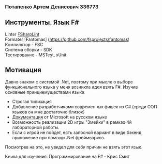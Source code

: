 ### Потапенко Артем Денисович 336773 

## Инструменты. Язык F#<br>
Linter [FSharpLint](https://github.com/fsprojects/FSharpLint) <br>
Formater [Fantomas] (https://github.com/fsprojects/fantomas) <br>
Компилятор - FSC <br>
Система сборки - SDK <br>
Тестирование - MSTest, xUnit <br>

## Мотивация <br>

Давно знаком с системой .Net, поэтому при мысле о выборе функционального языка у меня возникла идея взять F#. Изучив основные принциемуществами языка:
 - Строгая типизация
 - Добавление разработчиками современных фишек из C# (среди ООП языков он мне достаточно близок)
 - [Документация](https://learn.microsoft.com/ru-ru/dotnet/fsharp/) от Microsoft на русском языке
 - Возможность реализации 2D игры "Змейки" в рамках 4й лабораторной работы.
 - Если с игрой не пойдет, есть запосной вариант в виде бэкенд приложение при помощи .Net фреймворков.

Посмотрев на это, не увидел для себя причин не взять этот язык.

Кника для изучения: Программирование на F# - Крис Смит
